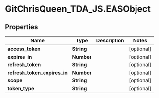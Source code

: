 # GitChrisQueen_TDA_JS.EASObject

## Properties
Name | Type | Description | Notes
------------ | ------------- | ------------- | -------------
**access_token** | **String** |  | [optional] 
**expires_in** | **Number** |  | [optional] 
**refresh_token** | **String** |  | [optional] 
**refresh_token_expires_in** | **Number** |  | [optional] 
**scope** | **String** |  | [optional] 
**token_type** | **String** |  | [optional] 


